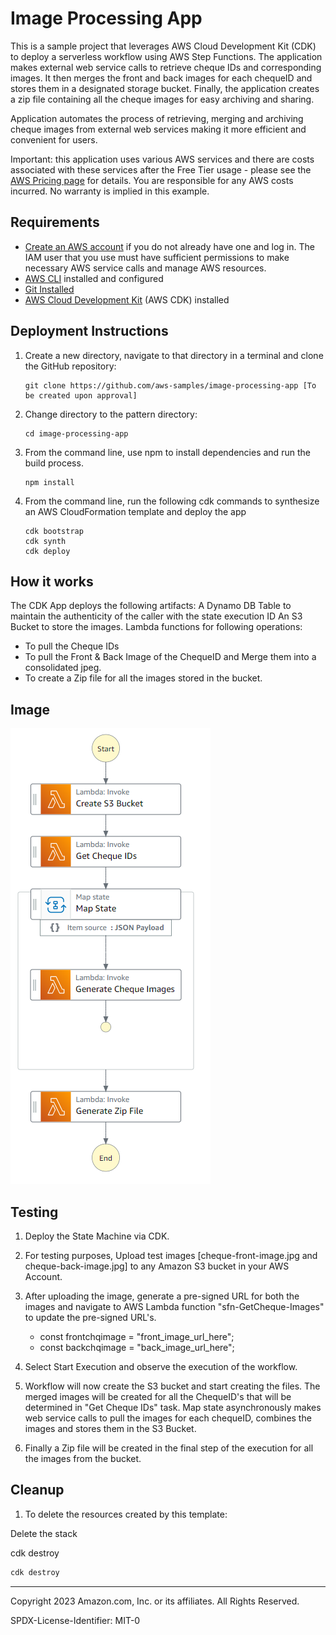# Image Processing App

This is a sample project that leverages AWS Cloud Development Kit (CDK) to deploy a serverless workflow using AWS Step Functions.
The application makes external web service calls to retrieve cheque IDs and corresponding images. It then merges the front and back images for each chequeID and stores them in a designated storage bucket. Finally, the application creates a zip file containing all the cheque images for easy archiving and sharing.

Application automates the process of retrieving, merging and archiving cheque images from external web services making it more efficient and convenient for users.

Important: this application uses various AWS services and there are costs associated with these services after the Free Tier usage - please see the [AWS Pricing page](https://aws.amazon.com/pricing/) for details. You are responsible for any AWS costs incurred. No warranty is implied in this example.

## Requirements

- [Create an AWS account](https://portal.aws.amazon.com/gp/aws/developer/registration/index.html) if you do not already have one and log in. The IAM user that you use must have sufficient permissions to make necessary AWS service calls and manage AWS resources.
- [AWS CLI](https://docs.aws.amazon.com/cli/latest/userguide/install-cliv2.html) installed and configured
- [Git Installed](https://git-scm.com/book/en/v2/Getting-Started-Installing-Git)
- [AWS Cloud Development Kit](https://docs.aws.amazon.com/cdk/v2/guide/home.html) (AWS CDK) installed

## Deployment Instructions

1. Create a new directory, navigate to that directory in a terminal and clone the GitHub repository:
   ```
   git clone https://github.com/aws-samples/image-processing-app [To be created upon approval]
   ```
1. Change directory to the pattern directory:
   ```
   cd image-processing-app
   ```
1. From the command line, use npm to install dependencies and run the build process.

   ```
   npm install
   ```

1. From the command line, run the following cdk commands to synthesize an AWS CloudFormation template and deploy the app

   ```
   cdk bootstrap
   cdk synth
   cdk deploy
   ```

## How it works

The CDK App deploys the following artifacts:
A Dynamo DB Table to maintain the authenticity of the caller with the state execution ID
An S3 Bucket to store the images.
Lambda functions for following operations:

- To pull the Cheque IDs
- To pull the Front & Back Image of the ChequeID and Merge them into a consolidated jpeg.
- To create a Zip file for all the images stored in the bucket.

## Image

![image](./resources/statemachine.png)

## Testing

1. Deploy the State Machine via CDK.

1. For testing purposes, Upload test images [cheque-front-image.jpg and cheque-back-image.jpg] to any Amazon S3 bucket in your AWS Account.

1. After uploading the image, generate a pre-signed URL for both the images and navigate to AWS Lambda function "sfn-GetCheque-Images" to update the pre-signed URL's.

   - const frontchqimage = "front_image_url_here";
   - const backchqimage = "back_image_url_here";

1. Select Start Execution and observe the execution of the workflow.

1. Workflow will now create the S3 bucket and start creating the files. The merged images will be created for all the ChequeID's that will be determined in "Get Cheque IDs" task.
   Map state asynchronously makes web service calls to pull the images for each chequeID, combines the images and stores them in the S3 Bucket.

1. Finally a Zip file will be created in the final step of the execution for all the images from the bucket.

## Cleanup

1. To delete the resources created by this template:

Delete the stack

cdk destroy

```bash
cdk destroy
```

---

Copyright 2023 Amazon.com, Inc. or its affiliates. All Rights Reserved.

SPDX-License-Identifier: MIT-0
